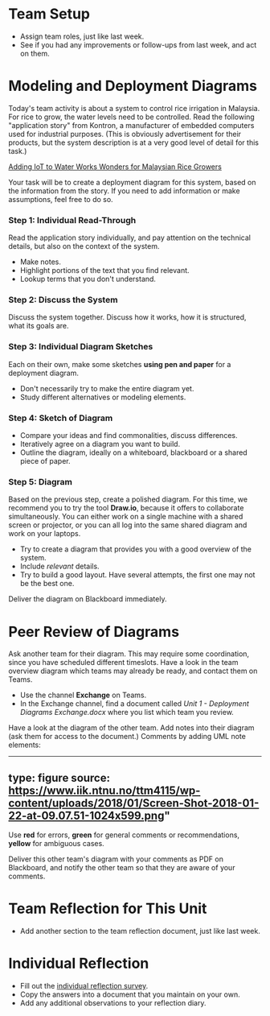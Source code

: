 # Team Setup

* Assign team roles, just like last week. 
* See if you had any improvements or follow-ups from last week, and act on them.






# Modeling and Deployment Diagrams


Today's team activity is about a system to control rice irrigation in Malaysia. For rice to grow, the water levels need to be controlled. Read the following "application story" from Kontron, a manufacturer of embedded computers used for industrial purposes. (This is obviously advertisement for their products, but the system description is at a very good level of detail for this task.)

<a href="https://www.kontron.com/downloads/application_stories/bu-ind/as_abbaco_en.pdf" class="arrow">Adding IoT to Water Works Wonders for Malaysian Rice Growers</a>

Your task will be to create a deployment diagram for this system, based on the information from the story. If you need to add information or make assumptions, feel free to do so.


### Step 1: Individual Read-Through

Read the application story individually, and pay attention on the technical details, but also on the context of the system. 

- Make notes. 
- Highlight portions of the text that you find relevant. 
- Lookup terms that you don't understand.

### Step 2: Discuss the System

Discuss the system together. Discuss how it works, how it is structured, what its goals are. 

### Step 3: Individual Diagram Sketches

Each on their own, make some sketches **using pen and paper** for a deployment diagram. 

- Don't necessarily try to make the entire diagram yet. 
- Study different alternatives or modeling elements.

### Step 4: Sketch of Diagram 

- Compare your ideas and find commonalities, discuss differences. 
- Iteratively agree on a diagram you want to build.
- Outline the diagram, ideally on a whiteboard, blackboard or a shared piece of paper. 

### Step 5: Diagram 

Based on the previous step, create a polished diagram. For this time, we recommend you to try the tool **Draw.io**, because it offers to collaborate simultaneously. You can either work on a single machine with a shared screen or projector, or you can all log into the same shared diagram and work on your laptops. 

- Try to create a diagram that provides you with a good overview of the system.
- Include _relevant_ details.
- Try to build a good layout. Have several attempts, the first one may not be the best one.

Deliver the diagram on Blackboard immediately.


# Peer Review of Diagrams

Ask another team for their diagram. This may require some coordination, since you have scheduled different timeslots. Have a look in the team overview diagram which teams may already be ready, and contact them on Teams. 

* Use the channel **Exchange** on Teams.
* In the Exchange channel, find a document called _Unit 1 - Deployment Diagrams Exchange.docx_ where you list which team you review.

Have a look at the diagram of the other team. Add notes into their diagram (ask them for access to the document.) Comments by adding UML note elements:

---
type: figure
source: https://www.iik.ntnu.no/ttm4115/wp-content/uploads/2018/01/Screen-Shot-2018-01-22-at-09.07.51-1024x599.png"
---

Use **red** for errors, **green** for general comments or recommendations, **yellow** for ambiguous cases.

Deliver this other team's diagram with your comments as PDF on Blackboard, and notify the other team so that they are aware of your comments. 





# Team Reflection for This Unit 

* Add another section to the team reflection document, just like last week. 

# Individual Reflection

* Fill out the <a href="https://forms.office.com/Pages/ResponsePage.aspx?id=cgahCS-CZ0SluluzdZZ8BSxiepoCd7lKk70IThBWqdJUQUQxNEVLOTBZMDZGNkJBM1Y2NjZCTzhWSi4u" class="arrow">individual reflection survey</a>.
* Copy the answers into a document that you maintain on your own.
* Add any additional observations to your reflection diary.